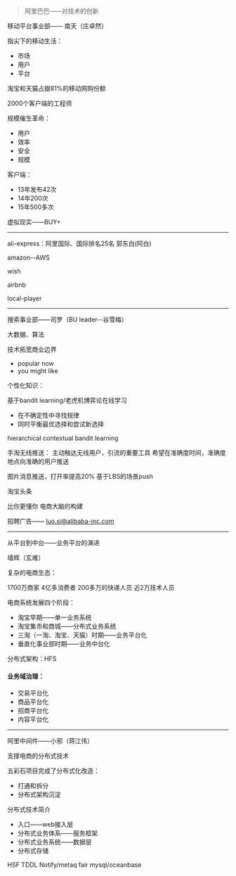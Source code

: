


> 阿里巴巴——对技术的创新

移动平台事业部—— 南天（庄卓然）

指尖下的移动生活：

- 市场
- 用户
- 平台

淘宝和天猫占据81%的移动网购份额

2000个客户端的工程师

规模催生革命：

- 用户
- 效率
- 安全
- 规模

客户端：
- 13年发布42次
- 14年200次
- 15年500多次

虚拟现实——BUY+

----

ali-express：阿里国际、国际排名25名
郭东白(阿白)

amazon--AWS

wish

airbnb

local-player

-----

搜索事业部——司罗（BU leader--谷雪梅）

大数据、算法

技术拓宽商业边界

- popular now
- you might like 

个性化知识：

基于bandit learning/老虎机博弈论在线学习

- 在不确定性中寻找规律
- 同时平衡最优选择和尝试新选择

hierarchical contextual bandit learning

手淘无线推送：
主动触达无线用户，引流的重要工具
希望在准确度时间，准确度地点向准确的用户推送

图片消息推送，打开率提高20%
基于LBS的场景push

淘宝头条
 
比你更懂你
电商大脑的构建

招聘广告——
luo.si@alibaba-inc.com

----

从平台到中台——业务平台的演进

墙辉（玄难）

复杂的电商生态：

1700万商家
4亿多消费者
200多万的快递人员
近2万技术人员


电商系统发展四个阶段：

- 淘宝早期——单一业务系统
- 淘宝集市和商城——分布式业务系统
- 三淘（一淘、淘宝、天猫）时期——业务平台化
- 垂直化事业部时期——业务中台化

分布式架构：HFS

#### 业务域治理：

- 交易平台化
- 商品平台化
- 招商平台化
- 内容平台化

----

阿里中间件——小邪（蒋江伟）

支撑电商的分布式技术

五彩石项目完成了分布式化改造：

- 打通和拆分
- 分布式架构沉淀

分布式技术简介

- 入口——web接入层
- 分布式业务体系——服务框架
- 分布式业务系统——数据层
- 分布式存储

HSF  TDDL  Notify/metaq  fair  mysql/oceanbase

 